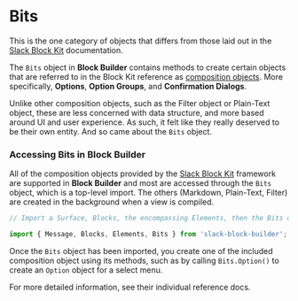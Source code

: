 # Bits

This is the one category of objects that differs from those laid out in the [Slack Block Kit](https://api.slack.com/block-kit) documentation.     

The `Bits` object in **Block Builder** contains methods to create certain objects that are referred to in the Block Kit reference as [composition objects](https://api.slack.com/reference/block-kit/composition-objects). More specifically, **Options**, **Option Groups**, and **Confirmation Dialogs**.

Unlike other composition objects, such as the Filter object or Plain-Text object, these are less concerned with data structure, and more based around UI and user experience. As such, it felt like they really deserved to be their own entity. And so came about the `Bits` object.    

### Accessing Bits in Block Builder

All of the composition objects provided by the [Slack Block Kit](https://api.slack.com/block-kit) framework are supported in **Block Builder** and most are accessed through the `Bits` object, which is a top-level import. The others (Markdown, Plain-Text, Filter) are created in the background when a view is compiled.

```javascript
// Import a Surface, Blocks, the encompassing Elements, then the Bits object

import { Message, Blocks, Elements, Bits } from 'slack-block-builder';
```

Once the `Bits` object has been imported, you create one of the included composition object using its methods, such as by calling `Bits.Option()` to create an `Option` object for a select menu.   

For more detailed information, see their individual reference docs.
